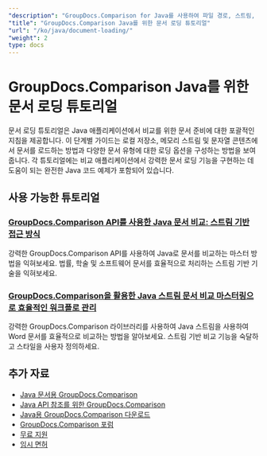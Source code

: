 ```yaml
---
"description": "GroupDocs.Comparison for Java를 사용하여 파일 경로, 스트림, 문자열 등 다양한 소스에서 문서를 로드하는 방법을 알아보세요."
"title": "GroupDocs.Comparison Java를 위한 문서 로딩 튜토리얼"
"url": "/ko/java/document-loading/"
"weight": 2
type: docs
---
```

# GroupDocs.Comparison Java를 위한 문서 로딩 튜토리얼

문서 로딩 튜토리얼은 Java 애플리케이션에서 비교를 위한 문서 준비에 대한 포괄적인 지침을 제공합니다. 이 단계별 가이드는 로컬 저장소, 메모리 스트림 및 문자열 콘텐츠에서 문서를 로드하는 방법과 다양한 문서 유형에 대한 로딩 옵션을 구성하는 방법을 보여줍니다. 각 튜토리얼에는 비교 애플리케이션에서 강력한 문서 로딩 기능을 구현하는 데 도움이 되는 완전한 Java 코드 예제가 포함되어 있습니다.

## 사용 가능한 튜토리얼

### [GroupDocs.Comparison API를 사용한 Java 문서 비교: 스트림 기반 접근 방식](./java-groupdocs-comparison-api-stream-document-compare/)
강력한 GroupDocs.Comparison API를 사용하여 Java로 문서를 비교하는 마스터 방법을 익혀보세요. 법률, 학술 및 소프트웨어 문서를 효율적으로 처리하는 스트림 기반 기술을 익혀보세요.

### [GroupDocs.Comparison을 활용한 Java 스트림 문서 비교 마스터링으로 효율적인 워크플로 관리](./java-stream-comparison-groupdocs-comparison/)
강력한 GroupDocs.Comparison 라이브러리를 사용하여 Java 스트림을 사용하여 Word 문서를 효율적으로 비교하는 방법을 알아보세요. 스트림 기반 비교 기능을 숙달하고 스타일을 사용자 정의하세요.

## 추가 자료

- [Java 문서용 GroupDocs.Comparison](https://docs.groupdocs.com/comparison/java/)
- [Java API 참조를 위한 GroupDocs.Comparison](https://reference.groupdocs.com/comparison/java/)
- [Java용 GroupDocs.Comparison 다운로드](https://releases.groupdocs.com/comparison/java/)
- [GroupDocs.Comparison 포럼](https://forum.groupdocs.com/c/comparison)
- [무료 지원](https://forum.groupdocs.com/)
- [임시 면허](https://purchase.groupdocs.com/temporary-license/)